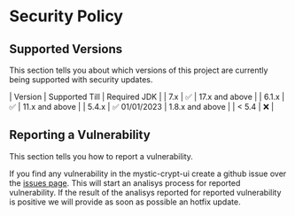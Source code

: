 # Security Policy

## Supported Versions

This section tells you about which versions of this project are
currently being supported with security updates.

| Version | Supported Till         | Required JDK |
| 7.x     | :white_check_mark: | 17.x and above |
| 6.1.x   | :white_check_mark: | 11.x and above |
| 5.4.x   | :white_check_mark: 01/01/2023 | 1.8.x and above |
| < 5.4   | :x:                |

## Reporting a Vulnerability

This section tells you how to report a vulnerability.

If you find any vulnerability in the mystic-crypt-ui create a github issue over the [issues page](https://github.com/astrapi69/mystic-crypt-ui/issues). This will start an analisys process for reported vulnerability.
If the result of the analisys reported for reported vulnerability is positive we will provide as soon as possible an hotfix update.
